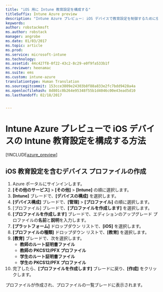 ```yaml
---
title: "iOS 用に Intune 教育設定を構成する"
titleSuffix: Intune Azure preview
description: "Intune Azure プレビュー: iOS デバイスで教育設定を制御するために使用できる設定について説明します。"
keywords: 
author: robstackmsft
ms.author: robstack
manager: angrobe
ms.date: 01/03/2017
ms.topic: article
ms.prod: 
ms.service: microsoft-intune
ms.technology: 
ms.assetid: 44c427f8-0f22-43c2-8c29-e0f9fa533b1f
ms.reviewer: heenamac
ms.suite: ems
ms.custom: intune-azure
translationtype: Human Translation
ms.sourcegitcommit: 153cce3809e24303b8f88a833e2fc7bdd9428a4a
ms.openlocfilehash: 8d801c0b264e95348f55b1d4046c00e43ead5d10
ms.lasthandoff: 02/18/2017


---
```


# <a name="how-to-configure-intune-education-settings-for-ios-devices-in-intune-azure-preview"></a>Intune Azure プレビューで iOS デバイスの Intune 教育設定を構成する方法

[!INCLUDE[azure_preview](../includes/azure_preview.md)]


## <a name="create-a-device-profile-containing-ios-education-settings"></a>iOS 教育設定を含むデバイス プロファイルの作成

1. Azure ポータルにサインインします。
2. **[その他のサービス]** > **[その他]** > **[Intune]** の順に選択します。
3. **[Intune]** ブレードで、**[デバイスの構成]** を選択します。
2. **[デバイス構成]** ブレードで、**[管理]** > **[プロファイル]** の順に選択します。
3. [プロファイル] ブレードで、**[プロファイルを作成します]** を選択します。
4. **[プロファイルを作成します]** ブレードで、エディションのアップグレード プロファイルの**名前**と**説明**を入力します。
5. **[プラットフォーム]** ドロップダウン リストで、**[iOS]** を選択します。
6. **[プロファイルの種類]** ドロップダウン リストで、**[教育]** を選択します。
7. **[教育]** ブレードで、次を選択します。
    - **教師のルート証明書ファイル**
    - **教師の PKCS12/PFX プロファイル**
    - **学生のルート証明書ファイル**
    - **学生の PKCS12/PFX プロファイル**
8. 完了したら、**[プロファイルを作成します]** ブレードに戻り、**[作成]** をクリックします。

プロファイルが作成され、プロファイルの一覧ブレードに表示されます。

